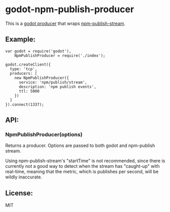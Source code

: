 # godot-npm-publish-producer

This is a [godot producer](https://github.com/nodejitsu/godot#producers) that
wraps [npm-publish-stream](https://github.com/rvagg/node-npm-publish-stream).

## Example:

```
var godot = require('godot'),
    NpmPublishProducer = require('./index');

godot.createClient({
  type: 'tcp',
  producers: [
    new NpmPublishProducer({
      service: 'npm/publish/stream',
      description: 'npm publish events',
      ttl: 5000
    })
  ]
}).connect(1337);
```

## API:

### NpmPublishProducer(options)

Returns a producer. Options are passed to both godot and npm-publish stream.

Using npm-publish-stream's "startTime" is not recommended, since there is
currently not a good way to detect when the stream has "caught-up" with
real-time, meaning that the metric, which is publishes per second, will be
wildly inaccurate.

## License:

MIT
